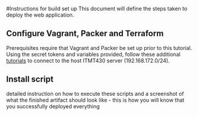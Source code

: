 #Instructions for build set up
This document will define the steps taken to deploy the web application.

## Configure Vagrant, Packer and Terraform

Prerequisites require that Vagrant and Packer be set up prior to this tutorial. Using the secret tokens and variables provided, follow these additional [tutorials](https://github.com/illinoistech-itm/jhajek/tree/master/itmt-430/IT-Operations-cloud-connect-tutorial) to connect to the host ITMT430 server (192.168.172.0/24).

## Install script
detailed instruction on how to execute these scripts and a screenshot of what the finished artifact should look like - this is how you will know that you successfully deployed everything
